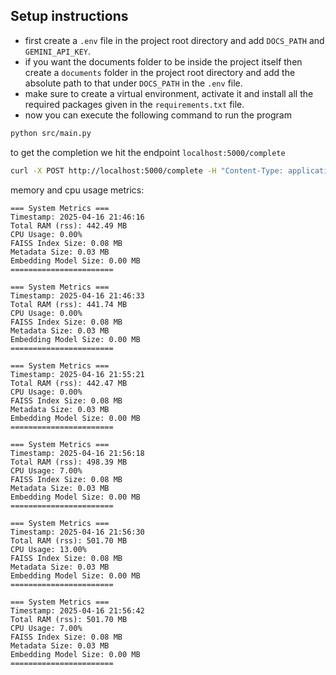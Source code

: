 ## Setup instructions

- first create a `.env` file in the project root directory and add `DOCS_PATH` and `GEMINI_API_KEY`.
- if you want the documents folder to be inside the project itself then create a `documents` folder in the project root directory and add the absolute path to that under `DOCS_PATH` in the `.env` file.
- make sure to create a virtual environment, activate it and install all the required packages given in the `requirements.txt` file.
- now you can execute the following command to run the program

```bash
python src/main.py
```

to get the completion we hit the endpoint `localhost:5000/complete`

```bash
curl -X POST http://localhost:5000/complete -H "Content-Type: application/json" -d '{"text": "<the text you want completion for>"}'
```

memory and cpu usage metrics:

```
=== System Metrics ===
Timestamp: 2025-04-16 21:46:16
Total RAM (rss): 442.49 MB
CPU Usage: 0.00%
FAISS Index Size: 0.08 MB
Metadata Size: 0.03 MB
Embedding Model Size: 0.00 MB
=======================

=== System Metrics ===
Timestamp: 2025-04-16 21:46:33
Total RAM (rss): 441.74 MB
CPU Usage: 0.00%
FAISS Index Size: 0.08 MB
Metadata Size: 0.03 MB
Embedding Model Size: 0.00 MB
=======================

=== System Metrics ===
Timestamp: 2025-04-16 21:55:21
Total RAM (rss): 442.47 MB
CPU Usage: 0.00%
FAISS Index Size: 0.08 MB
Metadata Size: 0.03 MB
Embedding Model Size: 0.00 MB
=======================

=== System Metrics ===
Timestamp: 2025-04-16 21:56:18
Total RAM (rss): 498.39 MB
CPU Usage: 7.00%
FAISS Index Size: 0.08 MB
Metadata Size: 0.03 MB
Embedding Model Size: 0.00 MB
=======================

=== System Metrics ===
Timestamp: 2025-04-16 21:56:30
Total RAM (rss): 501.70 MB
CPU Usage: 13.00%
FAISS Index Size: 0.08 MB
Metadata Size: 0.03 MB
Embedding Model Size: 0.00 MB
=======================

=== System Metrics ===
Timestamp: 2025-04-16 21:56:42
Total RAM (rss): 501.70 MB
CPU Usage: 7.00%
FAISS Index Size: 0.08 MB
Metadata Size: 0.03 MB
Embedding Model Size: 0.00 MB
=======================
```
